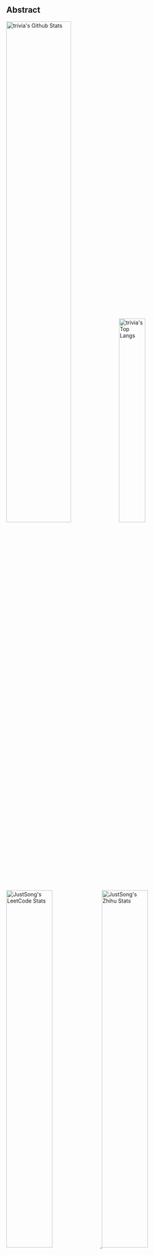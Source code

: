 ## Abstract
<p>
  <img src="https://github-readme-stats.vercel.app/api?username=VancySavoki&show_icons=true&hide_border=true" alt="trivia's Github Stats" width="58%" />
  <img src="https://github-readme-stats.vercel.app/api/top-langs/?username=VancySavoki&layout=compact&hide_border=true&langs_count=10" alt="trivia's Top Langs" width="37%" /> 
</p>

<a href="https://github.com/songquanpeng/stats-cards">
<p>
  <img src="https://stats.justsong.cn/api/leetcode/?username=quanpeng&theme=light" alt="JustSong's LeetCode Stats" width="49%" />
  <img src="https://stats.justsong.cn/api/zhihu/?username=songwonderful&theme=light" alt="JustSong's Zhihu Stats" width="49%" /> 
</p>
</a>

![skills](https://skillicons.dev/icons?i=c,cpp,go,py,html,css,js,nodejs,java,md,pytorch,tensorflow,flask,fastapi,express,qt,react,cmake,docker,git,linux,nginx,mysql,redis,sqlite,githubactions,heroku,vercel,visualstudio,vscode)


## Top Projects
|Project|Description|Stars|
|:--|:--|:--|
|[mystar](https://github.com/VancySavoki/mystar)|None|`1⭐`|
|[NameNotebook](https://github.com/VancySavoki/NameNotebook)|A notebook that explains how to name a project or variable effectively.|`1⭐`|
|[counter](https://github.com/VancySavoki/counter)|Counter Project|`0⭐`|
|[cryptojs-sample](https://github.com/VancySavoki/cryptojs-sample)|some aes192 and rsa sample of the crypto module in nodejs |`0⭐`|
|[registry-config](https://github.com/VancySavoki/registry-config)|结合Spring Cloud Config Server和Eureka的多模块注册配置中心，可为分布式应用提供服务注册、服务发现、云配置获取。|`0⭐`|
|[vant-autoload](https://github.com/VancySavoki/vant-autoload)|general autoload biz components base on [@youzan/vant](https;//github.com/youzan/vant)|`0⭐`|
|[wetalk-java-sdk](https://github.com/VancySavoki/wetalk-java-sdk)|方便企业内部应用利用微信企业号和钉钉能力开发的sdk。可结合Spring Boot。|`0⭐`|

## Recent Updates
|Project|Description|Last Update|
|:--|:--|:--|
|[mystar](https://github.com/VancySavoki/mystar)|None|![2025-10-12 11:08:21](https://img.shields.io/badge/2025--10--12-11%3A08%3A21-brightgreen?style=flat-square)|
|[NameNotebook](https://github.com/VancySavoki/NameNotebook)|A notebook that explains how to name a project or variable effectively.|![2025-08-17 14:04:35](https://img.shields.io/badge/2025--08--17-14%3A04%3A35-brightgreen?style=flat-square)|
|[counter](https://github.com/VancySavoki/counter)|Counter Project|![2019-03-20 00:15:38](https://img.shields.io/badge/2019--03--20-00%3A15%3A38-brightgreen?style=flat-square)|
|[vant-autoload](https://github.com/VancySavoki/vant-autoload)|general autoload biz components base on [@youzan/vant](https;//github.com/youzan/vant)|![2018-08-22 16:22:19](https://img.shields.io/badge/2018--08--22-16%3A22%3A19-brightgreen?style=flat-square)|
|[wetalk-java-sdk](https://github.com/VancySavoki/wetalk-java-sdk)|方便企业内部应用利用微信企业号和钉钉能力开发的sdk。可结合Spring Boot。|![2018-08-22 15:58:18](https://img.shields.io/badge/2018--08--22-15%3A58%3A18-brightgreen?style=flat-square)|
|[cryptojs-sample](https://github.com/VancySavoki/cryptojs-sample)|some aes192 and rsa sample of the crypto module in nodejs |![2018-08-14 15:15:34](https://img.shields.io/badge/2018--08--14-15%3A15%3A34-brightgreen?style=flat-square)|
|[registry-config](https://github.com/VancySavoki/registry-config)|结合Spring Cloud Config Server和Eureka的多模块注册配置中心，可为分布式应用提供服务注册、服务发现、云配置获取。|![2018-06-22 15:49:36](https://img.shields.io/badge/2018--06--22-15%3A49%3A36-brightgreen?style=flat-square)|



*Last updated on: 2025-10-12 20:31:56*
